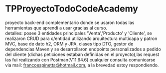 # TPProyectoTodoCodeAcademy
proyecto back-end complementario donde se usaron todas las herramientas que aprendi a usar gracias al curso.  
detalles: 
posee 3 entidades principales 'Venta','Producto' y 'Cliente', se realizaron CRUD para c/entidad utilizando arquitectura multicapa y patron MVC, base de dato h2, ORM y JPA, clases tipo DTO, gestor de dependencias Maven y se desarrollaron endpoints personalizados a pedido del cliente (dichas peticiones estaban definidas en el proyecto),las request las fui realizando con Postman(V11.64.6)
cualquier consulta comunicarse via mail: francoespinetta@hotmail.com, a la brevedad estoy respondiendo. 
